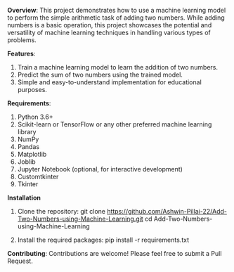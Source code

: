 **Overview**:  This project demonstrates how to use a machine learning model to perform the simple arithmetic task of adding two numbers. While adding numbers is a basic operation, this project showcases the potential and versatility of machine learning techniques in handling various types of problems.

**Features**:
1. Train a machine learning model to learn the addition of two numbers.
2. Predict the sum of two numbers using the trained model.
3. Simple and easy-to-understand implementation for educational purposes.
   
**Requirements**:
1. Python 3.6+
2. Scikit-learn or TensorFlow or any other preferred machine learning library
3. NumPy
4. Pandas
5. Matplotlib
6. Joblib
7. Jupyter Notebook (optional, for interactive development)
8. Customtkinter
9. Tkinter

**Installation**
1. Clone the repository:  git clone https://github.com/Ashwin-Pillai-22/Add-Two-Numbers-using-Machine-Learning.git
                          cd Add-Two-Numbers-using-Machine-Learning

2. Install the required packages:  pip install -r requirements.txt

**Contributing**:
Contributions are welcome! Please feel free to submit a Pull Request.
